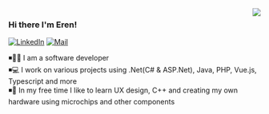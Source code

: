 <img align="right" src="https://github-readme-stats.vercel.app/api?username=eozdil174&count_private=true&show_icons=true&theme=nord&hide=stars,contribs"/>

### Hi there I'm Eren!

[![LinkedIn](https://img.shields.io/static/v1?label=LinkedIn&message=%20&color=orange&logo=LinkedIn&style=flat-square&logoColor=white)](https://www.linkedin.com/in/eozdil/)
[![Mail](https://img.shields.io/static/v1?label=Mail&message=%20&color=red&logo=gmail&style=flat-square&logoColor=white)](mailto:eozdil174@gmail.com)

◾👨‍💻 I am a software developer 
<br/>
◾💻 I work on various projects using .Net(C# & ASP.Net), Java, PHP, Vue.js, Typescript and more
<br/>
◾🌱 In my free time I like to learn UX design, C++ and creating my own hardware using microchips and other components

<!--<img src="https://github-readme-stats.vercel.app/api/top-langs/?username=lucafluri&layout=compact&theme=dark&hide_border=true&hide_rank=false&show_icons=true&title_color=606060&text_color=606060&bg_color=00000000">-->
